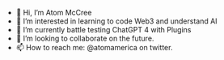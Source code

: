- 👋 Hi, I’m Atom McCree 
- 👀 I’m interested in learning to code Web3 and understand AI
- 🌱 I’m currently battle testing ChatGPT 4 with Plugins
- 💞️ I’m looking to collaborate on the future. 
- 📫 How to reach me: @atomamerica on twitter. 

<!---
atomweb3/atomweb3 is a ✨ special ✨ repository because its `README.md` (this file) appears on your GitHub profile.
You can click the Preview link to take a look at your changes.
--->

